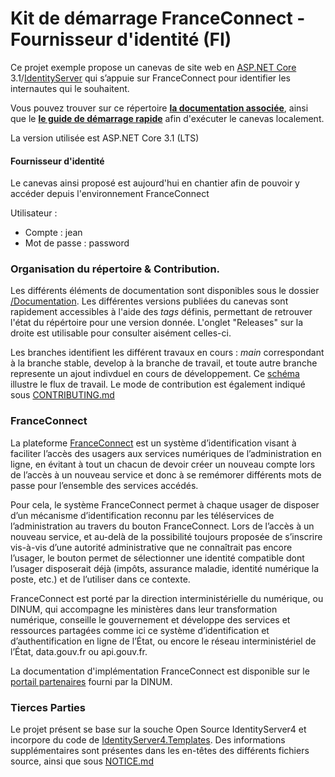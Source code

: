 # Kit de démarrage FranceConnect - Fournisseur d'identité (FI) #

Ce projet exemple propose un canevas de site web en [ASP.NET Core](https://dotnet.microsoft.com/learn/aspnet/what-is-aspnet-core "ASP.NET Core") 3.1/[IdentityServer](http://www.dotnetfoundation.org/thinktectureidentityserver "IdentityServer") qui s’appuie sur FranceConnect pour identifier les internautes qui le souhaitent.

Vous pouvez trouver sur ce répertoire **[la documentation associée](/Documentation)**, ainsi que le **[le guide de démarrage rapide](/Source/README.md)** afin d'exécuter le canevas localement.

La version utilisée est ASP.NET Core 3.1 (LTS)

#### Fournisseur d'identité 
Le canevas ainsi proposé est aujourd'hui en chantier afin de pouvoir y accéder depuis l'environnement FranceConnect

Utilisateur :
- Compte : jean
- Mot de passe : password

### Organisation du répertoire & Contribution.
Les différents éléments de documentation sont disponibles sous le dossier [/Documentation](/Documentation).
Les différentes versions publiées du canevas sont rapidement accessibles à l'aide des *tags* définis, permettant de retrouver l'état du répértoire pour une version donnée. L'onglet "Releases" sur la droite est utilisable pour consulter aisément celles-ci.

Les branches identifient les différent travaux en cours : *main* correspondant à la branche stable, develop à la branche de travail, et toute autre branche represente un ajout indivduel en cours de développement. Ce [schéma](/Documentation/Ressources/Branches.jpg) illustre le flux de travail. Le mode de contribution est également indiqué sous [CONTRIBUTING.md](/CONTRIBUTING.md)


### FranceConnect 
La plateforme [FranceConnect](https://franceconnect.gouv.fr/) est un système d’identification visant à faciliter l’accès des usagers aux services numériques de l’administration en ligne, en évitant à tout un chacun de devoir créer un nouveau compte lors de l’accès à un nouveau service et donc à se remémorer différents mots de passe pour l’ensemble des services accédés.

Pour cela, le système FranceConnect permet à chaque usager de disposer d’un mécanisme d’identification reconnu par les téléservices de l’administration au travers du bouton FranceConnect. Lors de l’accès à un nouveau service, et au-delà de la possibilité toujours proposée de s’inscrire vis-à-vis d’une autorité administrative que ne connaîtrait pas encore l’usager, le bouton permet de sélectionner une identité compatible dont l’usager disposerait déjà (impôts, assurance maladie, identité numérique la poste, etc.) et de l’utiliser dans ce contexte.

FranceConnect est porté par la direction interministérielle du numérique, ou DINUM, qui accompagne les ministères dans leur transformation numérique, conseille le gouvernement et développe des services et ressources partagées comme ici ce système d’identification et d’authentification en ligne de l’État, ou encore le réseau interministériel de l’État, data.gouv.fr ou api.gouv.fr.


La documentation d'implémentation FranceConnect est disponible sur le [portail partenaires](https://partenaires.franceconnect.gouv.fr/fcp/fournisseur-service) fourni par la DINUM.

### Tierces Parties

Le projet présent se base sur la souche Open Source IdentityServer4 et incorpore du code de [IdentityServer4.Templates](https://github.com/IdentityServer/IdentityServer4.Templates). Des informations supplémentaires sont présentes dans les en-têtes des différents fichiers source, ainsi que sous [NOTICE.md](NOTICE.md)